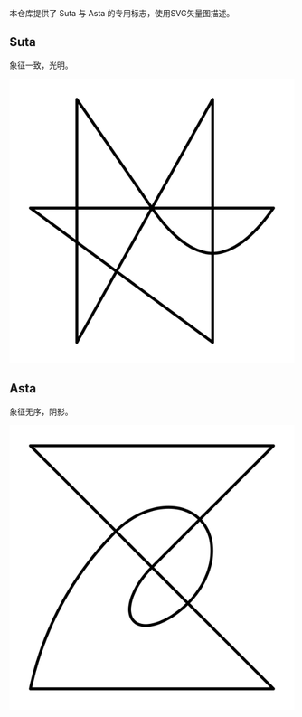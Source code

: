 本仓库提供了 Suta 与 Asta 的专用标志，使用SVG矢量图描述。

## Suta

象征一致，光明。

![](suta/suta.svg)

## Asta

象征无序，阴影。

![](asta/asta.svg)
